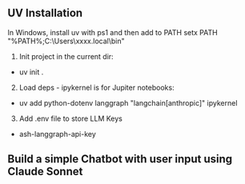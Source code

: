 ## UV Installation

In Windows, install uv with ps1 and then add to PATH
setx PATH "%PATH%;C:\Users\xxxx\.local\bin"

1. Init project in the current dir:
 - uv init .

2. Load deps - ipykernel is for Jupiter notebooks:
 - uv add python-dotenv langgraph "langchain[anthropic]" ipykernel

3. Add .env file to store LLM Keys
  - ash-langgraph-api-key

## Build a simple Chatbot with user input using Claude Sonnet
